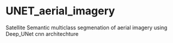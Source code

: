 # UNET_aerial_imagery
 Satellite Semantic multiclass segmenation of aerial imagery using Deep_UNet cnn architechture 
